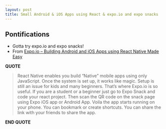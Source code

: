 ```yaml
---
layout: post
title: Small Android & iOS Apps using React & expo.io and expo snacks
---
```


## Pontifications

* Gotta try expo.io and expo snacks!
* From [Expo.io – Building Android and iOS Apps using React Native Made Easy](https://thejeshgn.com/2017/05/05/building-android-and-ios-apps-using-react-native-made-easy/)

**QUOTE**

<blockquote>

React Native enables you build “Native” mobile apps using only JavaScript. Once the system is set up, it works like magic. Setup is still an issue for kids and many beginners. That’s where Expo.io is so useful. If you are a student or a beginner just go to Expo Snack and code your react project. Then scan the QR code on the snack page using Expo iOS app or Android App. Voila the app starts running on your phone. You can bookmark or create shortcuts. You can share the link with your friends to share the app. 

</blockquote>

**END QUOTE**
